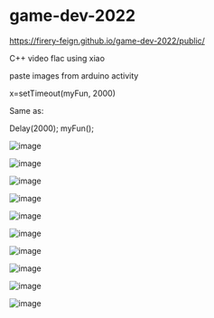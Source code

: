 # game-dev-2022

https://firery-feign.github.io/game-dev-2022/public/



C++ video flac using xiao

paste images from arduino activity


x=setTimeout(myFun, 2000)

Same as:

Delay(2000);
myFun();


![image](https://user-images.githubusercontent.com/73376060/193139102-732b3007-1863-43a8-aa38-88d07d0f00bd.png)

![image](https://user-images.githubusercontent.com/73376060/193139287-1e4d4c16-ec11-4d98-9333-757d86cb8b1e.png)

![image](https://user-images.githubusercontent.com/73376060/193139486-859a5881-9b45-46fc-a7a9-9b91dc96f890.png)

![image](https://user-images.githubusercontent.com/73376060/193139743-b1bc6e0f-a4d8-41cd-a3ea-00d4ba4eac70.png)

![image](https://user-images.githubusercontent.com/73376060/193140003-19bc5a97-cf05-40bc-ab02-eae7bca123f1.png)

![image](https://user-images.githubusercontent.com/73376060/193140160-85001094-6531-4ebb-9305-39814dfb4cb3.png)

![image](https://user-images.githubusercontent.com/73376060/193140361-c672c000-1048-4bcb-8a77-e4c1ee2cfe1f.png)

![image](https://user-images.githubusercontent.com/73376060/193140481-ea9e016b-e5f2-497f-92cb-4b21b6f9243e.png)

![image](https://user-images.githubusercontent.com/73376060/193140633-1dec6f83-f9bf-44c6-841f-3685fcefc6f8.png)

![image](https://user-images.githubusercontent.com/73376060/193140811-f692a46a-8c72-497e-9b86-0a26a04c0c7f.png)
